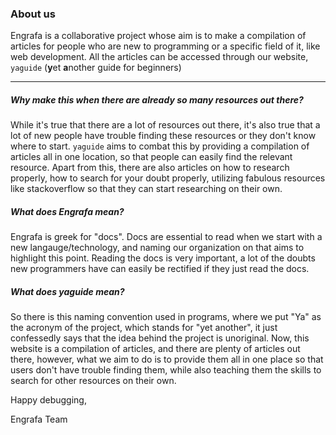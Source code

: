 ### About us

Engrafa is a collaborative project whose aim is to make a compilation of articles for people who are new to programming or a specific field of it, like web development. All the articles can be accessed through our website, `yaguide` (**y**et **a**nother guide for beginners)

---

##### Why make this when there are already so many resources out there?

While it's true that there are a lot of resources out there, it's also true that a lot of new people have trouble finding these resources or they don't know where to start. `yaguide` aims to combat this by providing a compilation of articles all in one location, so that people can easily find the relevant resource. Apart from this, there are also articles on how to research properly, how to search for your doubt properly, utilizing fabulous resources like stackoverflow so that they can start researching on their own. 


##### What does Engrafa mean?

Engrafa is greek for "docs". Docs are essential to read when we start with a new langauge/technology, and naming our organization on that aims to highlight this point. Reading the docs is very important, a lot of the doubts new programmers have can easily be rectified if they just read the docs.

##### What does yaguide mean?

So there is this naming convention used in programs, where we put "Ya" as the acronym of the project, which stands for "yet another", it just confessedly says that the idea behind the project is unoriginal. Now, this website is a compilation of articles, and there are plenty of articles out there, however, what we aim to do is to provide them all in one place so that users don't have trouble finding them, while also teaching them the skills to search for other resources on their own.

Happy debugging,

Engrafa Team
